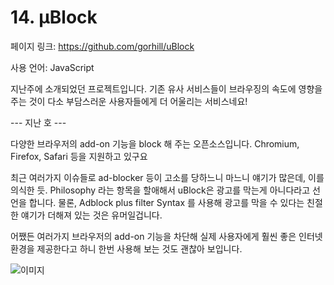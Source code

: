 # 14. µBlock

페이지 링크: https://github.com/gorhill/uBlock

사용 언어: JavaScript

지난주에 소개되었던 프로젝트입니다. 기존 유사 서비스들이 브라우징의 속도에 영향을 주는 것이 다소 부담스러운 사용자들에게 더 어울리는 서비스네요!


--- 지난 호 ---

다양한 브라우저의 add-on 기능을 block 해 주는 오픈소스입니다. Chromium, Firefox, Safari 등을 지원하고 있구요

최근 여러가지 이슈들로 ad-blocker 등이 고소를 당하느니 마느니 얘기가 많은데, 이를 의식한 듯. Philosophy 라는 항목을 할애해서 uBlock은 광고를 막는게 아니다라고 선언을 합니다.
물론, Adblock plus filter Syntax 를 사용해 광고를 막을 수 있다는 친절한 얘기가 더해져 있는 것은 유머일겁니다.

어쨌든 여러가지 브라우저의 add-on 기능을 차단해 실제 사용자에게 훨씬 좋은 인터넷 환경을 제공한다고 하니 한번 사용해 보는 것도 괜찮아 보입니다.

![이미지](..master/img/001-07.png)
